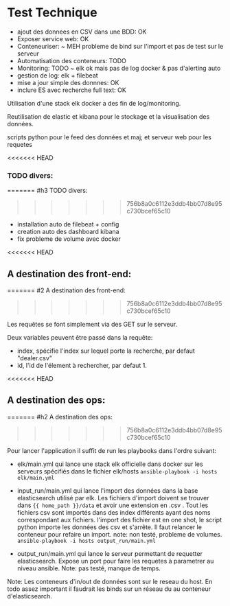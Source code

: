 # Test Technique

- ajout des donnees en CSV dans une BDD: OK
- Exposer service web: OK
- Conteneuriser: ~ MEH probleme de bind sur l'import et pas de test sur le serveur
- Automatisation des conteneurs: TODO
- Monitoring: TODO ~ elk ok mais pas de log docker & pas d'alerting auto
- gestion de log: elk + filebeat
- mise a jour simple des donnnes: OK
- inclure ES avec recherche full text: OK


Utilisation d'une stack elk docker a des fin de log/monitoring.

Reutilisation de elastic et kibana pour le stockage et la visualisation des données.

scripts python pour le feed des données et maj; et serveur web pour les requetes

<<<<<<< HEAD
### TODO divers:
=======
#h3 TODO divers:
>>>>>>> 756b8a0c6112e3ddb4bb07d8e95c730bcef65c10
- installation auto de filebeat + config
- creation auto des dashboard kibana
- fix probleme de volume avec docker


<<<<<<< HEAD
## A destination des front-end:
=======
#2 A destination des front-end:
>>>>>>> 756b8a0c6112e3ddb4bb07d8e95c730bcef65c10

Les requêtes se font simplement via des GET sur le serveur.

Deux variables peuvent être passé dans la requête:
- index, spécifie l'index sur lequel porte la recherche, par defaut "dealer.csv"
- id, l'id de l'élement à rechercher, par defaut 1.

<<<<<<< HEAD
## A destination des ops:
=======
#h2 A destination des ops:
>>>>>>> 756b8a0c6112e3ddb4bb07d8e95c730bcef65c10

Pour lancer l'application il suffit de run les playbooks dans l'ordre suivant:
- elk/main.yml qui lance une stack elk officielle dans docker sur les serveurs spécifiés dans le fichier elk/hosts
`ansible-playbook -i hosts elk/main.yml`

- input_run/main.yml qui lance l'import des données dans la base elasticsearch utilisé par elk. Les fichiers d'import doivent se trouver dans `{{ home_path }}/data` et avoir une extension en .csv . Tout les fichiers csv sont importés dans des index différents ayant des noms correspondant aux fichiers. l'import des fichier est en one shot, le script python importe les données des csv et s'arrête. Il faut relancer le conteneur pour refaire un import. note: non testé, probleme de volumes.
`ansible-playbook -i hosts output_run/main.yml`

- output_run/main.yml qui lance le serveur permettant de requetter elasticsearch. Expose un port pour faire les requetes à parametrer au niveau ansible. Note: pas testé, manque de temps.

Note: Les conteneurs d'in/out de données sont sur le reseau du host. En todo assez important il faudrait les binds sur un réseau du au conteneur d'elasticsearch.
